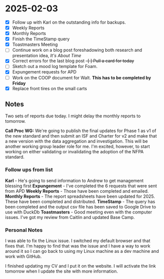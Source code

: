 # 2025-02-03

-[X] Follow up with Karl on the outstanding info for backups.
-[X] Weekly Reports
-[X] Monthly Reports
-[X] Finish the TimeStamp query
-[X] Toastmasters Meeting
-[ ] Continue work on a blog post foreshadowing both research and presentation idea, *It's About Time*
-[X] Correct errors for the last blog post
~~-[ ] Pull a card for today~~
-[ ] Sketch out a mood log template for Foam.
-[X] Expungement requests for APD
-[ ] Work on the COOP document for Walt. **This has to be completed by Friday**
-[X] Replace front tires on the small carts

## Notes

Two sets of reports due today. I might delay the monthly reports to tomorrow.

**Call Proc WG:** We're going to publish the final updates for Phase 1 as v1 of the new standard and then submit an ISF and Charter for v2 and make that a new version with the data aggregation and investigation. This will be another working group leader role for me. I'm excited, however, to start working on either validating or invalidating the adoption of the NFPA standard.

### Follow ups from list

**Karl** - He's going to send information to Andrew to get management blessing first
**Expungement** - I've completed the 6 requests that were sent from APD
**Weekly Reports** - Those have been completed and emailed.
**Monthly Reports** - The report spreadsheets have been updated for 2025. These have been completed and distributed.
**TimeStamp** - The query has been completed and the output csv file has been saved to Google Drive to use with DuckDb
**Toastmasters** - Good meeting even with the computer issues. I've got my review from Caitlin and updated Base Camp.

### Personal Notes

I was able to fix the Linux issue. I switched my default browser and that fixes that. I'm happy to find that was the issue and I have a way to work around it so I can go back to using my Linux machine as a dev machine and work with GitHub.

I finished updating my CV and I put it on the website. I will activate the link tomorrow when I update the site with more information.
